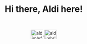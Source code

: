 <h1 align="center">Hi there, Aldi here!</h1>

<br />


<p align="center">
  <a href="https://www.codewars.com/users/aldimhr" target="_blank">
    <img align="center" alt="aldimhr's codewars" src="https://cdn.jsdelivr.net/npm/simple-icons@3.0.1/icons/codewars.svg" height="30" width="40"  />
  </a>  
  <a href="https://aldimhr.medium.com/" target="_blank">
    <img align="center" alt="aldimhr's medium" src="https://cdn.jsdelivr.net/npm/simple-icons@3.0.1/icons/medium.svg" height="30" width="40"  />
  </a>
</p>

<br />

<!--   
  <a href="https://leetcode.com/aldimhr/" target="_blank">
    <img align="center" alt="aldimhr's leetcode" src="https://cdn.jsdelivr.net/npm/simple-icons@6.23.0/icons/leetcode.svg" height="30" width="40"  />
  </a> 
-->
